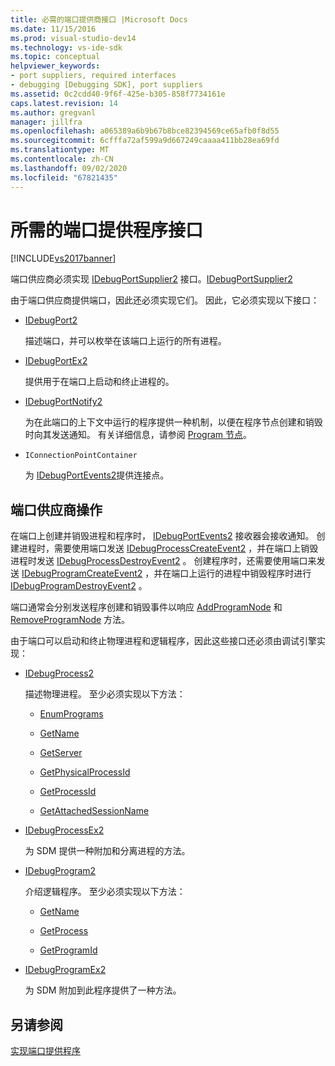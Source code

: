 ```yaml
---
title: 必需的端口提供商接口 |Microsoft Docs
ms.date: 11/15/2016
ms.prod: visual-studio-dev14
ms.technology: vs-ide-sdk
ms.topic: conceptual
helpviewer_keywords:
- port suppliers, required interfaces
- debugging [Debugging SDK], port suppliers
ms.assetid: 0c2cdd40-9f6f-425e-b305-858f7734161e
caps.latest.revision: 14
ms.author: gregvanl
manager: jillfra
ms.openlocfilehash: a065389a6b9b67b8bce82394569ce65afb0f8d55
ms.sourcegitcommit: 6cfffa72af599a9d667249caaaa411bb28ea69fd
ms.translationtype: MT
ms.contentlocale: zh-CN
ms.lasthandoff: 09/02/2020
ms.locfileid: "67821435"
---
```

# <a name="required-port-supplier-interfaces"></a>所需的端口提供程序接口
[!INCLUDE[vs2017banner](../../includes/vs2017banner.md)]

端口供应商必须实现 [IDebugPortSupplier2](../../extensibility/debugger/reference/idebugportsupplier2.md) 接口。[IDebugPortSupplier2](../../extensibility/debugger/reference/idebugportsupplier2.md)  
  
 由于端口供应商提供端口，因此还必须实现它们。 因此，它必须实现以下接口：  
  
- [IDebugPort2](../../extensibility/debugger/reference/idebugport2.md)  
  
     描述端口，并可以枚举在该端口上运行的所有进程。  
  
- [IDebugPortEx2](../../extensibility/debugger/reference/idebugportex2.md)  
  
     提供用于在端口上启动和终止进程的。  
  
- [IDebugPortNotify2](../../extensibility/debugger/reference/idebugportnotify2.md)  
  
     为在此端口的上下文中运行的程序提供一种机制，以便在程序节点创建和销毁时向其发送通知。 有关详细信息，请参阅 [Program 节点](../../extensibility/debugger/program-nodes.md)。  
  
- `IConnectionPointContainer`  
  
     为 [IDebugPortEvents2](../../extensibility/debugger/reference/idebugportevents2.md)提供连接点。  
  
## <a name="port-supplier-operation"></a>端口供应商操作  
 在端口上创建并销毁进程和程序时， [IDebugPortEvents2](../../extensibility/debugger/reference/idebugportevents2.md) 接收器会接收通知。 创建进程时，需要使用端口发送 [IDebugProcessCreateEvent2](../../extensibility/debugger/reference/idebugprocesscreateevent2.md) ，并在端口上销毁进程时发送 [IDebugProcessDestroyEvent2](../../extensibility/debugger/reference/idebugprocessdestroyevent2.md) 。 创建程序时，还需要使用端口来发送 [IDebugProgramCreateEvent2](../../extensibility/debugger/reference/idebugprogramcreateevent2.md) ，并在端口上运行的进程中销毁程序时进行 [IDebugProgramDestroyEvent2](../../extensibility/debugger/reference/idebugprogramdestroyevent2.md) 。  
  
 端口通常会分别发送程序创建和销毁事件以响应 [AddProgramNode](../../extensibility/debugger/reference/idebugportnotify2-addprogramnode.md) 和 [RemoveProgramNode](../../extensibility/debugger/reference/idebugportnotify2-removeprogramnode.md) 方法。  
  
 由于端口可以启动和终止物理进程和逻辑程序，因此这些接口还必须由调试引擎实现：  
  
- [IDebugProcess2](../../extensibility/debugger/reference/idebugprocess2.md)  
  
  描述物理进程。 至少必须实现以下方法：  

  - [EnumPrograms](../../extensibility/debugger/reference/idebugprocess2-enumprograms.md)  

  - [GetName](../../extensibility/debugger/reference/idebugprocess2-getname.md)  

  - [GetServer](../../extensibility/debugger/reference/idebugprocess2-getserver.md)  

  - [GetPhysicalProcessId](../../extensibility/debugger/reference/idebugprocess2-getphysicalprocessid.md)  

  - [GetProcessId](../../extensibility/debugger/reference/idebugprocess2-getprocessid.md)  

  - [GetAttachedSessionName](../../extensibility/debugger/reference/idebugprocess2-getattachedsessionname.md)  

- [IDebugProcessEx2](../../extensibility/debugger/reference/idebugprocessex2.md)  
  
    为 SDM 提供一种附加和分离进程的方法。  
  
- [IDebugProgram2](../../extensibility/debugger/reference/idebugprogram2.md)  
  
  介绍逻辑程序。 至少必须实现以下方法：  

  - [GetName](../../extensibility/debugger/reference/idebugprogram2-getname.md)  

  - [GetProcess](../../extensibility/debugger/reference/idebugprogram2-getprocess.md)  

  - [GetProgramId](../../extensibility/debugger/reference/idebugprogram2-getprogramid.md)  
  
- [IDebugProgramEx2](../../extensibility/debugger/reference/idebugprogramex2.md)  
  
     为 SDM 附加到此程序提供了一种方法。  
  
## <a name="see-also"></a>另请参阅  
 [实现端口提供程序](../../extensibility/debugger/implementing-a-port-supplier.md)
